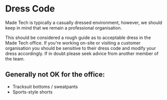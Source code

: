 # Dress Code

Made Tech is typically a casually dressed environment, however, we should keep in mind that we remain a professional organisation.

This should be considered a rough guide as to acceptable dress in the Made Tech office. If you're working on-site or visiting a customer organisation you should be sensitive to their dress code and modify your dress accordingly. If in doubt please seek advice from another member of the team.

## Generally not OK for the office:

- Tracksuit bottoms / sweatpants
- Sports-style shorts
